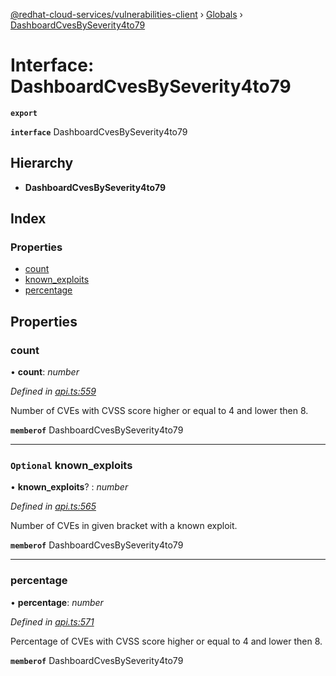 [@redhat-cloud-services/vulnerabilities-client](../README.md) › [Globals](../globals.md) › [DashboardCvesBySeverity4to79](dashboardcvesbyseverity4to79.md)

# Interface: DashboardCvesBySeverity4to79

**`export`** 

**`interface`** DashboardCvesBySeverity4to79

## Hierarchy

* **DashboardCvesBySeverity4to79**

## Index

### Properties

* [count](dashboardcvesbyseverity4to79.md#count)
* [known_exploits](dashboardcvesbyseverity4to79.md#optional-known_exploits)
* [percentage](dashboardcvesbyseverity4to79.md#percentage)

## Properties

###  count

• **count**: *number*

*Defined in [api.ts:559](https://github.com/RedHatInsights/javascript-clients.gi/blob/master/packages/vulnerabilities/api.ts#L559)*

Number of CVEs with CVSS score higher or equal to 4 and lower then 8.

**`memberof`** DashboardCvesBySeverity4to79

___

### `Optional` known_exploits

• **known_exploits**? : *number*

*Defined in [api.ts:565](https://github.com/RedHatInsights/javascript-clients.gi/blob/master/packages/vulnerabilities/api.ts#L565)*

Number of CVEs in given bracket with a known exploit.

**`memberof`** DashboardCvesBySeverity4to79

___

###  percentage

• **percentage**: *number*

*Defined in [api.ts:571](https://github.com/RedHatInsights/javascript-clients.gi/blob/master/packages/vulnerabilities/api.ts#L571)*

Percentage of CVEs with CVSS score higher or equal to 4 and lower then 8.

**`memberof`** DashboardCvesBySeverity4to79
